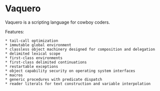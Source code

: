 Vaquero
=======

Vaquero is a scripting language for cowboy coders.

Features:

    * tail-call optimization
    * immutable global environment
    * classless object machinery designed for composition and delegation
    * delimited lexical scope
    * first-class environments
    * first-class delimited continuations
    * restartable exceptions
    * object capability security on operating system interfaces
    * macros
    * generic procedures with predicate dispatch
    * reader literals for text construction and variable interpolation

